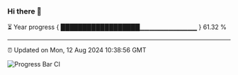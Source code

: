 ### Hi there 👋

⏳ Year progress { ██████████████████▁▁▁▁▁▁▁▁▁▁▁▁ } 61.32 %

---

⏰ Updated on Mon, 12 Aug 2024 10:38:56 GMT

![Progress Bar CI](https://github.com/IshwaranRudhara/GIT-ACTION/workflows/Progress%20Bar%20CI/badge.svg)
